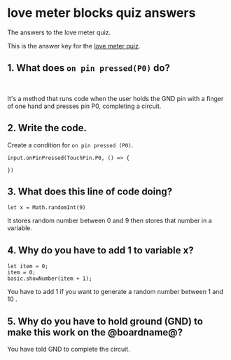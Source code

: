 # love meter blocks quiz answers

The answers to the love meter quiz. 

This is the answer key for the [love meter quiz](/lessons/love-meter/quiz).

## 1. What does `on pin pressed(P0)` do?

<br/>

It's a method that runs code when the user holds the GND pin with a finger of one hand and presses pin P0, completing a circuit.

## 2. Write the code.

Create a condition for `on pin pressed (P0)`.

```blocks
input.onPinPressed(TouchPin.P0, () => {
    
})
```

## 3. What does this line of code doing?

```blocks
let x = Math.randomInt(9)
```


It stores random number between 0 and 9 then stores that number in a variable.

## 4. Why do you have to add 1 to variable x?

```blocks
let item = 0;
item = 0;
basic.showNumber(item + 1);
```

You have to add 1 if you want to generate a random number between 1 and 10 .

## 5. Why do you have to hold ground (GND) to make this work on the @boardname@?


You have told GND to complete the circuit.

